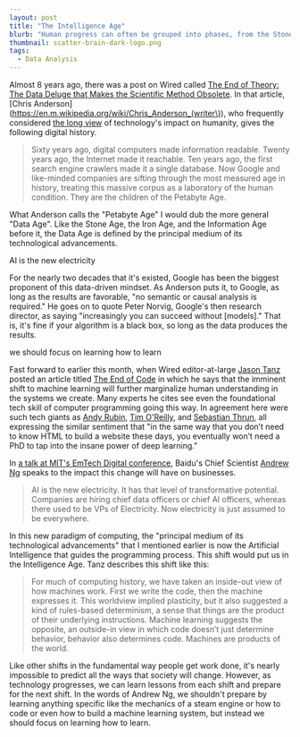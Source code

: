 ```yaml
---
layout: post
title: "The Intelligence Age"
blurb: "Human progress can often be grouped into phases, from the Stone Age to the Iron Age to the Information Age and beyond. We may be on the brink of another technological revolution powered by AI."
thumbnail: scatter-brain-dark-logo.png
tags: 
  - Data Analysis
---
```


Almost 8 years ago, there was a post on Wired called [The End of Theory: The Data Deluge that Makes the Scientific Method Obsolete](http://www.wired.com/2008/06/pb-theory/). In that article, [Chris Anderson] (https://en.m.wikipedia.org/wiki/Chris_Anderson_(writer\)), who frequently considered [the long view](http://www.longtail.com/about.html) of technology's impact on humanity, gives the following digital history.

> Sixty years ago, digital computers made information readable. Twenty years ago, the Internet made it reachable. Ten years ago, the first search engine crawlers made it a single database. Now Google and like-minded companies are sifting through the most measured age in history, treating this massive corpus as a laboratory of the human condition. They are the children of the Petabyte Age.

What Anderson calls the "Petabyte Age" I would dub the more general "Data Age". Like the Stone Age, the Iron Age, and the Information Age before it, the Data Age is defined by the principal medium of its technological advancements. 

<div class="pull-quote">AI is the new electricity</div>

For the nearly two decades that it's existed, Google has been the biggest proponent of this data-driven mindset. As Anderson puts it, to Google, as long as the results are favorable, "no semantic or causal analysis is required." He goes on to quote Peter Norvig, Google's then research director, as saying "increasingly you can succeed without [models]." That is, it's fine if your algorithm is a black box, so long as the data produces the results.

<div class="pull-quote right">we should focus on learning how to learn</div>

Fast forward to earlier this month, when Wired editor-at-large [Jason Tanz](http://www.wired.com/author/jason-tanz/) posted an article titled [The End of Code](http://www.wired.com/2016/05/the-end-of-code/) in which he says that the imminent shift to machine learning will further marginalize human understanding in the systems we create. Many experts he cites see even the foundational tech skill of computer programming going this way. In agreement here were such tech giants as  [Andy Rubin](https://en.m.wikipedia.org/wiki/Andy_Rubin),  [Tim O'Reilly](https://en.m.wikipedia.org/wiki/Tim_O%27Reilly), and [Sebastian Thrun](https://en.m.wikipedia.org/wiki/Sebastian_Thrun), all expressing the similar sentiment that "in the same way that you don’t need to know HTML to build a website these days, you eventually won’t need a PhD to tap into the insane power of deep learning."

In [a talk at MIT's EmTech Digital conference](http://events.technologyreview.com/emtech/digital/16/video/watch/andrew-ng-deep-learning/), Baidu's Chief Scientist [Andrew Ng](https://en.m.wikipedia.org/wiki/Andrew_Ng) speaks to the impact this change will have on businesses. 

> AI is the new electricity. It has that level of transformative potential. Companies are hiring chief data officers or chief AI officers, whereas there used to be VPs of Electricity. Now electricity is just assumed to be everywhere.

In this new paradigm of computing, the "principal medium of its technological advancements" that I mentioned earlier is now the Artificial Intelligence that guides the programming process. This shift would put us in the Intelligence Age. Tanz describes this shift like this:

> For much of computing history, we have taken an inside-out view of how machines work. First we write the code, then the machine expresses it. This worldview implied plasticity, but it also suggested a kind of rules-based determinism, a sense that things are the product of their underlying instructions. Machine learning suggests the opposite, an outside-in view in which code doesn’t just determine behavior, behavior also determines code. Machines are products of the world.

Like other shifts in the fundamental way people get work done, it's nearly impossible to predict all the ways that society will change. However, as technology progresses, we can learn lessons from each shift and prepare for the next shift. In the words of Andrew Ng, we shouldn't prepare by learning anything specific like the mechanics of a steam engine or how to code or even how to build a machine learning system, but instead we should focus on learning how to learn.

